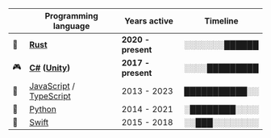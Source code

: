 |    | Programming language                                                                                                  | Years active       | Timeline     |
| -- | --------------------------------------------------------------------------------------------------------------------- | ------------------ | ------------ |
| 🦀 | **[Rust](https://www.rust-lang.org/)**                                                                                | **2020 - present** | ░░░░░░░██████ |
| 🎮 | **[C#](https://csharp.net/) ([Unity](https://unity.com/))**                           | **2017 - present** | ░░░░█████████ |
| 📜 | [JavaScript](https://developer.mozilla.org/docs/Web/JavaScript) / [TypeScript](https://www.typescriptlang.org/) | 2013 - 2023        | ███████████░░ |
| 🐍 | [Python](https://www.python.org/)                                                                                     | 2014 - 2021        | ░████████░░░░ |
| 🦅 | [Swift](https://www.swift.org/)                                                                                       | 2015 - 2018        | ░░███░░░░░░░░ |
